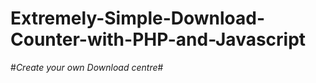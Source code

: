 Extremely-Simple-Download-Counter-with-PHP-and-Javascript
=========================================================

#*Create your own Download centre*#